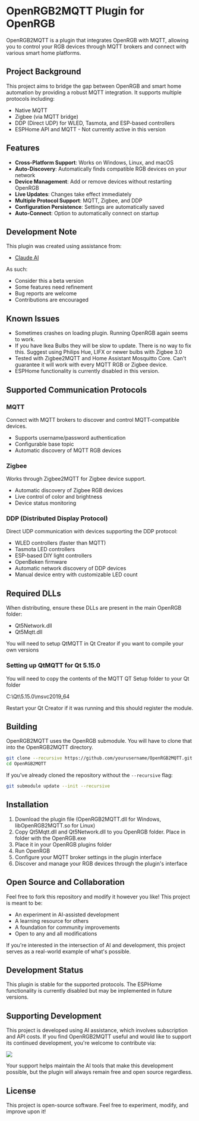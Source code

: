 # OpenRGB2MQTT Plugin for OpenRGB

OpenRGB2MQTT is a plugin that integrates OpenRGB with MQTT, allowing you to control your RGB devices through MQTT brokers and connect with various smart home platforms.

## Project Background

This project aims to bridge the gap between OpenRGB and smart home automation by providing a robust MQTT integration. It supports multiple protocols including:
- Native MQTT
- Zigbee (via MQTT bridge)
- DDP (Direct UDP) for WLED, Tasmota, and ESP-based controllers
- ESPHome API and MQTT - Not currently active in this version

## Features

- **Cross-Platform Support**: Works on Windows, Linux, and macOS
- **Auto-Discovery**: Automatically finds compatible RGB devices on your network
- **Device Management**: Add or remove devices without restarting OpenRGB
- **Live Updates**: Changes take effect immediately
- **Multiple Protocol Support**: MQTT, Zigbee, and DDP
- **Configuration Persistence**: Settings are automatically saved
- **Auto-Connect**: Option to automatically connect on startup

## Development Note

This plugin was created using assistance from:
- [Claude AI](https://claude.ai)

As such:
- Consider this a beta version
- Some features need refinement
- Bug reports are welcome
- Contributions are encouraged

## Known Issues

- Sometimes crashes on loading plugin. Running OpenRGB again seems to work.
- If you have Ikea Bulbs they will be slow to update. There is no way to fix this. Suggest using Philips Hue, LIFX or newer bulbs with Zigbee 3.0
- Tested with Zigbee2MQTT and Home Assistant Mosquitto Core. Can't guarantee it will work with every MQTT RGB or Zigbee device.
- ESPHome functionality is currently disabled in this version.

## Supported Communication Protocols

### MQTT
Connect with MQTT brokers to discover and control MQTT-compatible devices.
- Supports username/password authentication
- Configurable base topic
- Automatic discovery of MQTT RGB devices

### Zigbee
Works through Zigbee2MQTT for Zigbee device support.
- Automatic discovery of Zigbee RGB devices
- Live control of color and brightness
- Device status monitoring

### DDP (Distributed Display Protocol)
Direct UDP communication with devices supporting the DDP protocol:
- WLED controllers (faster than MQTT)
- Tasmota LED controllers
- ESP-based DIY light controllers
- OpenBeken firmware
- Automatic network discovery of DDP devices
- Manual device entry with customizable LED count

## Required DLLs
When distributing, ensure these DLLs are present in the main OpenRGB folder:

- Qt5Network.dll
- Qt5Mqtt.dll

You will need to setup QtMQTT in Qt Creator if you want to compile your own versions

### Setting up QtMQTT for Qt 5.15.0

You will need to copy the contents of the MQTT QT Setup folder to your Qt folder

C:\Qt\5.15.0\msvc2019_64

Restart your Qt Creator if it was running and this should register the module.

## Building 

OpenRGB2MQTT uses the OpenRGB submodule. You will have to clone that into the OpenRGB2MQTT directory.

```bash
git clone --recursive https://github.com/yourusername/OpenRGB2MQTT.git
cd OpenRGB2MQTT
```

If you've already cloned the repository without the `--recursive` flag:

```bash
git submodule update --init --recursive
```

## Installation

1. Download the plugin file (OpenRGB2MQTT.dll for Windows, libOpenRGB2MQTT.so for Linux)
2. Copy Qt5Mqtt.dll and Qt5Network.dll to you OpenRGB folder. Place in folder with the OpenRGB.exe
3. Place it in your OpenRGB plugins folder
4. Run OpenRGB
5. Configure your MQTT broker settings in the plugin interface
6. Discover and manage your RGB devices through the plugin's interface

## Open Source and Collaboration

Feel free to fork this repository and modify it however you like! This project is meant to be:
- An experiment in AI-assisted development
- A learning resource for others
- A foundation for community improvements
- Open to any and all modifications

If you're interested in the intersection of AI and development, this project serves as a real-world example of what's possible.

## Development Status

This plugin is stable for the supported protocols. The ESPHome functionality is currently disabled but may be implemented in future versions.

## Supporting Development

This project is developed using AI assistance, which involves subscription and API costs. If you find OpenRGB2MQTT useful and would like to support its continued development, you're welcome to contribute via:

<a href="https://www.buymeacoffee.com/Wolfieee"><img src="https://img.buymeacoffee.com/button-api/?text=Buy me a pizza&emoji=🍕&slug=Wolfieee&button_colour=40DCA5&font_colour=ffffff&font_family=Poppins&outline_colour=000000&coffee_colour=FFDD00" /></a>

Your support helps maintain the AI tools that make this development possible, but the plugin will always remain free and open source regardless.

## License

This project is open-source software. Feel free to experiment, modify, and improve upon it!